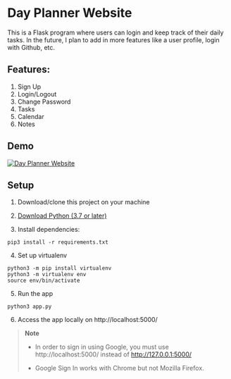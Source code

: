 # Day Planner Website
This is a Flask program where users can login and keep track of their daily tasks. In the future, I plan to add in more features like a user profile, login with Github, etc.

## Features:
1. Sign Up
2. Login/Logout
3. Change Password
4. Tasks
5. Calendar
6. Notes

## Demo

[![Day Planner Website](https://img.youtube.com/vi/ZX5aYcg5F8o/0.jpg)](http://www.youtube.com/watch?v=ZX5aYcg5F8o "Day Planner Website")

## Setup

1. Download/clone this project on your machine

2. [Download Python (3.7 or later)](https://www.python.org/downloads/) 

3. Install dependencies:
```
pip3 install -r requirements.txt
```

4. Set up virtualenv
```
python3 -m pip install virtualenv
python3 -m virtualenv env
source env/bin/activate
```

5. Run the app
```
python3 app.py 
```

6. Access the app locally on http://localhost:5000/



> **Note**
> 
> - In order to sign in using Google, you must use http://localhost:5000/ instead of http://127.0.0.1:5000/
> 
> - Google Sign In works with Chrome but not Mozilla Firefox.
> 
